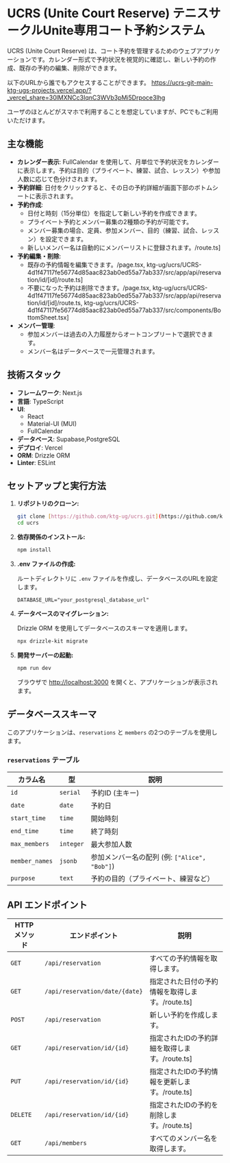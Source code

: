 # UCRS (Unite Court Reserve) テニスサークルUnite専用コート予約システム

UCRS (Unite Court Reserve) は、コート予約を管理するためのウェブアプリケーションです。カレンダー形式で予約状況を視覚的に確認し、新しい予約の作成、既存の予約の編集、削除ができます。

以下のURLから誰でもアクセスすることができます。
https://ucrs-git-main-ktg-ugs-projects.vercel.app/?_vercel_share=30lMXNCc3IqnC3WVb3pMi5Drpoce3lhg

ユーザのほとんどがスマホで利用することを想定していますが、PCでもご利用いただけます。

## 主な機能

* **カレンダー表示**: FullCalendar を使用して、月単位で予約状況をカレンダーに表示します。予約は目的（プライベート、練習、試合、レッスン）や参加人数に応じて色分けされます。
* **予約詳細**: 日付をクリックすると、その日の予約詳細が画面下部のボトムシートに表示されます。
* **予約作成**:
    * 日付と時刻（15分単位）を指定して新しい予約を作成できます。
    * プライベート予約とメンバー募集の2種類の予約が可能です。
    * メンバー募集の場合、定員、参加メンバー、目的（練習、試合、レッスン）を設定できます。
    * 新しいメンバー名は自動的にメンバーリストに登録されます。/route.ts]
* **予約編集・削除**:
    * 既存の予約情報を編集できます。/page.tsx, ktg-ug/ucrs/UCRS-4d1f47117fe56774d85aac823ab0ed55a77ab337/src/app/api/reservation/id/[id]/route.ts]
    * 不要になった予約は削除できます。/page.tsx, ktg-ug/ucrs/UCRS-4d1f47117fe56774d85aac823ab0ed55a77ab337/src/app/api/reservation/id/[id]/route.ts, ktg-ug/ucrs/UCRS-4d1f47117fe56774d85aac823ab0ed55a77ab337/src/components/BottomSheet.tsx]
* **メンバー管理**:
    * 参加メンバーは過去の入力履歴からオートコンプリートで選択できます。
    * メンバー名はデータベースで一元管理されます。

## 技術スタック

* **フレームワーク**: Next.js
* **言語**: TypeScript
* **UI**:
    * React
    * Material-UI (MUI)
    * FullCalendar
* **データベース**: Supabase,PostgreSQL
* **デプロイ**: Vercel
* **ORM**: Drizzle ORM
* **Linter**: ESLint

## セットアップと実行方法

1.  **リポジトリのクローン:**

    ```bash
    git clone [https://github.com/ktg-ug/ucrs.git](https://github.com/ktg-ug/ucrs.git)
    cd ucrs
    ```

2.  **依存関係のインストール:**

    ```bash
    npm install
    ```
   

3.  **.env ファイルの作成:**

    ルートディレクトリに `.env` ファイルを作成し、データベースのURLを設定します。

    ```
    DATABASE_URL="your_postgresql_database_url"
    ```

4.  **データベースのマイグレーション:**

    Drizzle ORM を使用してデータベースのスキーマを適用します。

    ```bash
    npx drizzle-kit migrate
    ```

5.  **開発サーバーの起動:**

    ```bash
    npm run dev
    ```
   

    ブラウザで [http://localhost:3000](http://localhost:3000) を開くと、アプリケーションが表示されます。

## データベーススキーマ

このアプリケーションは、`reservations` と `members` の2つのテーブルを使用します。

### `reservations` テーブル

| カラム名 | 型 | 説明 |
| --- | --- | --- |
| `id` | `serial` | 予約ID (主キー) |
| `date` | `date` | 予約日 |
| `start_time` | `time` | 開始時刻 |
| `end_time` | `time` | 終了時刻 |
| `max_members` | `integer` | 最大参加人数 |
| `member_names` | `jsonb` | 参加メンバー名の配列 (例: `["Alice", "Bob"]`) |
| `purpose` | `text` | 予約の目的（プライベート、練習など） |


## API エンドポイント

| HTTP メソッド | エンドポイント | 説明 |
| --- | --- | --- |
| `GET` | `/api/reservation` | すべての予約情報を取得します。 |
| `GET` | `/api/reservation/date/{date}` | 指定された日付の予約情報を取得します。/route.ts] |
| `POST` | `/api/reservation` | 新しい予約を作成します。 |
| `GET` | `/api/reservation/id/{id}` | 指定されたIDの予約詳細を取得します。/route.ts] |
| `PUT` | `/api/reservation/id/{id}` | 指定されたIDの予約情報を更新します。/route.ts] |
| `DELETE` | `/api/reservation/id/{id}` | 指定されたIDの予約を削除します。/route.ts] |
| `GET` | `/api/members` | すべてのメンバー名を取得します。 |
